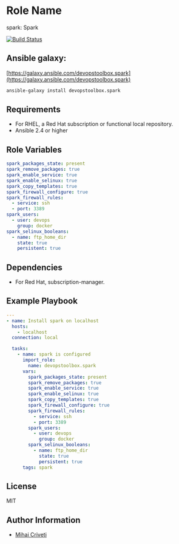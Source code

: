Role Name
=========

spark: Spark

[![Build Status](https://travis-ci.org/cmihai-ansible/spark.svg?branch=master)](https://travis-ci.org/cmihai-ansible/spark)

Ansible galaxy:
---------------

[https://galaxy.ansible.com/devopstoolbox.spark](https://galaxy.ansible.com/devopstoolbox.spark)

```bash
ansible-galaxy install devopstoolbox.spark
```

Requirements
------------

- For RHEL, a Red Hat subscription or functional local repository.
- Ansible 2.4 or higher

Role Variables
--------------

```yaml
spark_packages_state: present
spark_remove_packages: true
spark_enable_service: true
spark_enable_selinux: true
spark_copy_templates: true
spark_firewall_configure: true
spark_firewall_rules:
  - service: ssh
  - port: 3389
spark_users:
  - user: devops
    group: docker
spark_selinux_booleans:
  - name: ftp_home_dir
    state: true
    persistent: true
```

Dependencies
------------

- For Red Hat, subscription-manager.

Example Playbook
----------------

```yaml
---
- name: Install spark on localhost
  hosts:
    - localhost
  connection: local

  tasks:
    - name: spark is configured
      import_role:
        name: devopstoolbox.spark
      vars:
        spark_packages_state: present
        spark_remove_packages: true
        spark_enable_service: true
        spark_enable_selinux: true
        spark_copy_templates: true
        spark_firewall_configure: true
        spark_firewall_rules:
          - service: ssh
          - port: 3389
        spark_users:
          - user: devops
            group: docker
        spark_selinux_booleans:
          - name: ftp_home_dir
            state: true
            persistent: true
      tags: spark
```

License
-------

MIT

Author Information
------------------

- [Mihai Criveti](https://www.linkedin.com/in/crivetimihai)
